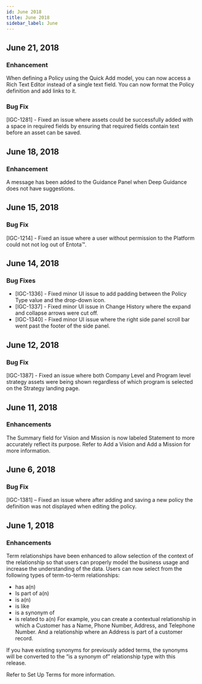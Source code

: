 ```yaml
---
id: June 2018
title: June 2018
sidebar_label: June
---
```

## June 21, 2018

### Enhancement

When defining a Policy using the Quick Add model, you can now access a Rich Text Editor instead of a single text field. You can now format the Policy definition and add links to it.

### Bug Fix

[IGC-1281] - Fixed an issue where assets could be successfully added with a space in required fields by ensuring that required fields contain text before an asset can be saved.

## June 18, 2018

### Enhancement

A message has been added to the Guidance Panel when Deep Guidance does not have suggestions.

## June 15, 2018

### Bug Fix

[IGC-1214] - Fixed an issue where a user without permission to the Platform could not not log out of Entota™.

## June 14, 2018

### Bug Fixes

* [IGC-1336] - Fixed minor UI issue to add padding between the Policy Type value and the drop-down icon.
* [IGC-1337] - Fixed minor UI issue in Change History where the expand and collapse arrows were cut off.
* [IGC-1340] - Fixed minor UI issue where the right side panel scroll bar went past the footer of the side panel.

## June 12, 2018

### Bug Fix

[IGC-1387] - Fixed an issue where both Company Level and Program level strategy assets were being shown regardless of which program is selected on the Strategy landing page.

## June 11, 2018

### Enhancements

The Summary field for Vision and Mission is now labeled Statement to more accurately reflect its purpose. Refer to Add a Vision and Add a Mission for more information.

## June 6, 2018

### Bug Fix

[IGC-1381] – Fixed an issue where after adding and saving a new policy the definition was not displayed when editing the policy.

## June 1, 2018

### Enhancements

Term relationships have been enhanced to allow selection of the context of the relationship so that users can properly model the business usage and increase the understanding of the data. Users can now select from the following types of term-to-term relationships:

* has a(n)
* Is part of a(n)
* is a(n)
* is like
* is a synonym of
* is related to a(n)
For example, you can create a contextual relationship in which a Customer has a Name, Phone Number, Address, and Telephone Number. And a relationship where an Address is part of a customer record.

If you have existing synonyms for previously added terms, the synonyms will be converted to the “is a synonym of” relationship type with this release.

Refer to Set Up Terms for more information.